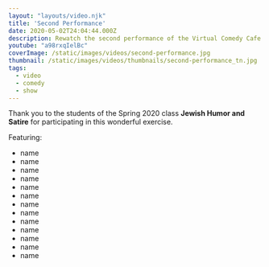 ```yaml
---
layout: "layouts/video.njk"
title: 'Second Performance'
date: 2020-05-02T24:04:44.000Z
description: Rewatch the second performance of the Virtual Comedy Cafe
youtube: "a98rxqIelBc"
coverImage: /static/images/videos/second-performance.jpg
thumbnail: /static/images/videos/thumbnails/second-performance_tn.jpg
tags:
  - video
  - comedy
  - show
---
```

Thank you to the students of the Spring 2020 class **Jewish Humor and Satire** for participating in this wonderful exercise.


Featuring:
  - name
  - name
  - name
  - name
  - name
  - name
  - name
  - name
  - name
  - name
  - name
  - name
  - name
